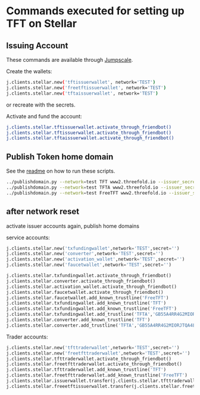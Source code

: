 # Commands executed for setting up TFT  on Stellar

## Issuing Account

These commands are available through [Jumpscale](https://github.com/threefoldtech/jumpscaleX_core).

Create the wallets:

```sh
j.clients.stellar.new('tftissuerwallet', network='TEST')
j.clients.stellar.new('freetftissuerwallet', network='TEST')
j.clients.stellar.new('tftaissuerwallet', network='TEST')
```

or recreate with the secrets.

Activate and fund the account:

```sh
j.clients.stellar.tftissuerwallet.activate_through_friendbot()
j.clients.stellar.tftissuerwallet.activate_through_friendbot()
j.clients.stellar.tftaissuerwallet.activate_through_friendbot()
```

## Publish Token home domain

See the [readme](../readme.md) on how to run these scripts.

```sh
../publishdomain.py --network=test TFT www2.threefold.io --issuer_secret=<Issuer secret>
../publishdomain.py --network=test TFTA www2.threefold.io --issuer_secret=<Issuer secret>
../publishdomain.py --network=test FreeTFT www2.threefold.io --issuer_secret=<Issuer secret>
```

## after network reset

activate issuer accounts again, publish home domains

service accounts:

```python
j.clients.stellar.new('txfundingwallet',network='TEST',secret='')
j.clients.stellar.new('converter',network='TEST',secret='')
j.clients.stellar.new('activation_wallet',network='TEST',secret='')
j.clients.stellar.new('faucetwallet',network='TEST',secret='')
```

```python
j.clients.stellar.txfundingwallet.activate_through_friendbot()
j.clients.stellar.converter.activate_through_friendbot()
j.clients.stellar.activation_wallet.activate_through_friendbot()
j.clients.stellar.faucetwallet.activate_through_friendbot()
j.clients.stellar.faucetwallet.add_known_trustline('FreeTFT')
j.clients.stellar.txfundingwallet.add_known_trustline('TFT')
j.clients.stellar.txfundingwallet.add_known_trustline('FreeTFT')
j.clients.stellar.txfundingwallet.add_trustline('TFTA','GB55A4RR4G2MIORJTQA4L6FENZU7K4W7ATGY6YOT2CW47M5SZYGYKSCT')
j.clients.stellar.converter.add_known_trustline('TFT')
j.clients.stellar.converter.add_trustline('TFTA','GB55A4RR4G2MIORJTQA4L6FENZU7K4W7ATGY6YOT2CW47M5SZYGYKSCT')
```

Trader accounts:

```python
j.clients.stellar.new('tfttraderwallet',network='TEST',secret='')
j.clients.stellar.new('freetfttraderwallet',network='TEST',secret='')
j.clients.stellar.tfttraderwallet.activate_through_friendbot()
j.clients.stellar.freetfttraderwallet.activate_through_friendbot()
j.clients.stellar.tfttraderwallet.add_known_trustline('TFT')
j.clients.stellar.freetfttraderwallet.add_known_trustline('FreeTFT')
j.clients.stellar.issuerwallet.transfer(j.clients.stellar.tfttraderwallet.address, amount="500000",asset='TFT:GA47YZA3PKFUZMPLQ3B5F2E3CJIB57TGGU7SPCQT2WAEYKN766PWIMB3',fund_transaction=False)
j.clients.stellar.freeetftissuerwallet.transfer(j.clients.stellar.freetfttraderwallet.address,amount="500000",asset='FreeTFT:GBLDUINEFYTF7XEE7YNWA3JQS4K2VD37YU7I2YAE7R5AHZDKQXSS2J6R', fund_transaction=False)
```
